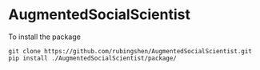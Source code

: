 # AugmentedSocialScientist








To install the package

```
git clone https://github.com/rubingshen/AugmentedSocialScientist.git  
pip install ./AugmentedSocialScientist/package/
